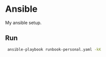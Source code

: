 # Ansible

My ansible setup.

## Run

```sh
 ansible-playbook runbook-personal.yaml -kK
```

<!-- Setup YAY to use no password  -->
<!-- Remove this later  -->
<!-- giuseppe ALL=(ALL) NOPASSWD: /usr/bin/yay, /usr/bin/pacman -->

